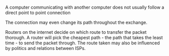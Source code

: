 
A computer communicating with another computer does not usually follow a direct point to point connection

The connection may even change its path throughout the exchange.

Routers on the internet decide on which route to transfer the packet thorough. A router will pick the cheapest path - the path that takes the least time - to send the packet through. The route taken may also be influenced by politics and relations between ISPs.

